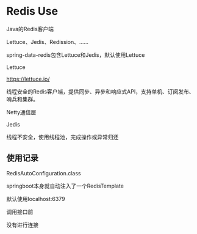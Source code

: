 # Redis Use



Java的Redis客户端

Lettuce、Jedis、Redission、......



spring-data-redis包含Lettuce和Jedis，默认使用Lettuce



Lettuce

https://lettuce.io/

线程安全的Redis客户端，提供同步、异步和响应式API，支持单机、订阅发布、哨兵和集群。

Netty通信层



Jedis

线程不安全，使用线程池，完成操作或异常归还







## 使用记录

RedisAutoConfiguration.class

springboot本身就自动注入了一个RedisTemplate

默认使用localhost:6379



调用接口前

没有进行连接

